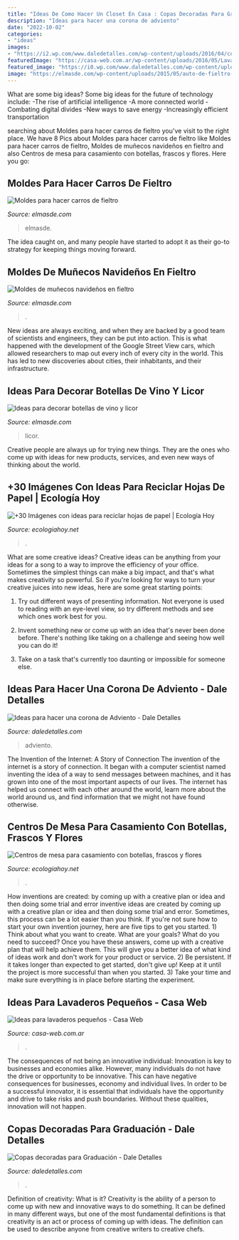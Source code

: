 ```yaml
---
title: "Ideas De Como Hacer Un Closet En Casa : Copas Decoradas Para Graduación"
description: "Ideas para hacer una corona de adviento"
date: "2022-10-02"
categories:
- "ideas"
images:
- "https://i2.wp.com/www.daledetalles.com/wp-content/uploads/2016/04/copa-para-graduacion1.jpg"
featuredImage: "https://casa-web.com.ar/wp-content/uploads/2016/05/Lavanderia-pequeña-moderna.jpg"
featured_image: "https://i0.wp.com/www.daledetalles.com/wp-content/uploads/2016/09/corona-de-adviento11.jpg?resize=534,698"
image: "https://elmasde.com/wp-content/uploads/2015/05/auto-de-fieltro-2.jpg"
---
```



What are some big ideas?
Some big ideas for the future of technology include: 
-The rise of artificial intelligence 
-A more connected world 
-Combating digital divides 
-New ways to save energy 
-Increasingly efficient transportation

	

		
searching about Moldes para hacer carros de fieltro you've visit to the right place. We have 8 Pics about Moldes para hacer carros de fieltro like Moldes para hacer carros de fieltro, Moldes de muñecos navideños en fieltro and also Centros de mesa para casamiento con botellas, frascos y flores. Here you go:
		
    
## Moldes Para Hacer Carros De Fieltro

<img loading=lazy src="https://elmasde.com/wp-content/uploads/2015/05/auto-de-fieltro-2.jpg" onerror="this.onerror=null;this.src='https://tse1.mm.bing.net/th?id=OIP.RTMKRBBWhfidKAFg31474gHaE7&amp;pid=15.1';" alt="Moldes para hacer carros de fieltro">

_Source: elmasde.com_

>elmasde. 

	

The idea caught on, and many people have started to adopt it as their go-to strategy for keeping things moving forward.

    
## Moldes De Muñecos Navideños En Fieltro

<img loading=lazy src="http://elmasde.com/wp-content/uploads/2015/11/Moldes-de-muñecos-navideños-en-fieltro01.jpg" onerror="this.onerror=null;this.src='https://tse3.mm.bing.net/th?id=OIP.oe6At56C71Bcol9yWS-uowHaJ4&amp;pid=15.1';" alt="Moldes de muñecos navideños en fieltro">

_Source: elmasde.com_

>. 

	

New ideas are always exciting, and when they are backed by a good team of scientists and engineers, they can be put into action. This is what happened with the development of the Google Street View cars, which allowed researchers to map out every inch of every city in the world. This has led to new discoveries about cities, their inhabitants, and their infrastructure.

    
## Ideas Para Decorar Botellas De Vino Y Licor

<img loading=lazy src="https://elmasde.com/wp-content/uploads/2015/09/Ideas-para-decorar-botellas-de-vino-y-licor-8.jpg" onerror="this.onerror=null;this.src='https://tse4.mm.bing.net/th?id=OIP.cBopm__DIumNOGsV_P_YtAAAAA&amp;pid=15.1';" alt="Ideas para decorar botellas de vino y licor">

_Source: elmasde.com_

>licor. 

	

Creative people are always up for trying new things. They are the ones who come up with ideas for new products, services, and even new ways of thinking about the world.

    
## +30 Imágenes Con Ideas Para Reciclar Hojas De Papel | Ecología Hoy

<img loading=lazy src="https://ecologiahoy.net/wp-content/uploads/2016/06/Flores-hojas-papel-reciclado1.jpg" onerror="this.onerror=null;this.src='https://tse3.mm.bing.net/th?id=OIP.1_Qg0MTo78ehzGFdRa9znQHaJ4&amp;pid=15.1';" alt="+30 Imágenes con ideas para reciclar hojas de papel | Ecología Hoy">

_Source: ecologiahoy.net_

>. 

	

What are some creative ideas?
Creative ideas can be anything from your ideas for a song to a way to improve the efficiency of your office. Sometimes the simplest things can make a big impact, and that's what makes creativity so powerful. So if you're looking for ways to turn your creative juices into new ideas, here are some great starting points: 
1. Try out different ways of presenting information. Not everyone is used to reading with an eye-level view, so try different methods and see which ones work best for you.

2. Invent something new or come up with an idea that's never been done before. There's nothing like taking on a challenge and seeing how well you can do it!

3. Take on a task that's currently too daunting or impossible for someone else.

    
## Ideas Para Hacer Una Corona De Adviento - Dale Detalles

<img loading=lazy src="https://i0.wp.com/www.daledetalles.com/wp-content/uploads/2016/09/corona-de-adviento11.jpg?resize=534,698" onerror="this.onerror=null;this.src='https://tse4.mm.bing.net/th?id=OIP.zKAF8oPNRxg1NnB2r61XnAHaJr&amp;pid=15.1';" alt="Ideas para hacer una corona de Adviento - Dale Detalles">

_Source: daledetalles.com_

>adviento. 

	

The Invention of the Internet: A Story of Connection
The invention of the internet is a story of connection. It began with a computer scientist named inventing the idea of a way to send messages between machines, and it has grown into one of the most important aspects of our lives. The internet has helped us connect with each other around the world, learn more about the world around us, and find information that we might not have found otherwise.

    
## Centros De Mesa Para Casamiento Con Botellas, Frascos Y Flores

<img loading=lazy src="http://ecologiahoy.net/wp-content/uploads/2016/11/0a98eb5482deb8fb2c082cd98186320e-1.jpg" onerror="this.onerror=null;this.src='https://tse3.mm.bing.net/th?id=OIP.hjpDYHn2Iw_9eS9s9D96lQHaLI&amp;pid=15.1';" alt="Centros de mesa para casamiento con botellas, frascos y flores">

_Source: ecologiahoy.net_

>. 

	

How inventions are created: by coming up with a creative plan or idea and then doing some trial and error
inventive ideas are created by coming up with a creative plan or idea and then doing some trial and error. Sometimes, this process can be a lot easier than you think. If you're not sure how to start your own invention journey, here are five tips to get you started. 1) Think about what you want to create. What are your goals? What do you need to succeed? Once you have these answers, come up with a creative plan that will help achieve them. This will give you a better idea of what kind of ideas work and don't work for your product or service. 2) Be persistent. If it takes longer than expected to get started, don't give up! Keep at it until the project is more successful than when you started. 3) Take your time and make sure everything is in place before starting the experiment.

    
## Ideas Para Lavaderos Pequeños - Casa Web

<img loading=lazy src="https://casa-web.com.ar/wp-content/uploads/2016/05/Lavanderia-pequeña-moderna.jpg" onerror="this.onerror=null;this.src='https://tse1.mm.bing.net/th?id=OIP.nOCTvbiAPFacPkDW36CDxQAAAA&amp;pid=15.1';" alt="Ideas para lavaderos pequeños - Casa Web">

_Source: casa-web.com.ar_

>. 

	

The consequences of not being an innovative individual:
Innovation is key to businesses and economies alike. However, many individuals do not have the drive or opportunity to be innovative. This can have negative consequences for businesses, economy and individual lives. In order to be a successful innovator, it is essential that individuals have the opportunity and drive to take risks and push boundaries. Without these qualities, innovation will not happen.

    
## Copas Decoradas Para Graduación - Dale Detalles

<img loading=lazy src="https://i2.wp.com/www.daledetalles.com/wp-content/uploads/2016/04/copa-para-graduacion1.jpg" onerror="this.onerror=null;this.src='https://tse1.mm.bing.net/th?id=OIP.N-YzMS5RobjEZsV8LRc5NwHaJ5&amp;pid=15.1';" alt="Copas decoradas para Graduación - Dale Detalles">

_Source: daledetalles.com_

>. 

	

Definition of creativity: What is it?
Creativity is the ability of a person to come up with new and innovative ways to do something. It can be defined in many different ways, but one of the most fundamental definitions is that creativity is an act or process of coming up with ideas. The definition can be used to describe anyone from creative writers to creative chefs.

